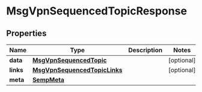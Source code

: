 
# MsgVpnSequencedTopicResponse

## Properties
Name | Type | Description | Notes
------------ | ------------- | ------------- | -------------
**data** | [**MsgVpnSequencedTopic**](MsgVpnSequencedTopic.md) |  |  [optional]
**links** | [**MsgVpnSequencedTopicLinks**](MsgVpnSequencedTopicLinks.md) |  |  [optional]
**meta** | [**SempMeta**](SempMeta.md) |  | 



